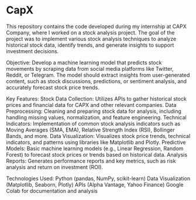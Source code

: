 # CapX
This repository contains the code developed during my internship at CAPX Company, where I worked on a stock analysis project. The goal of the project was to implement various stock analysis techniques to analyze historical stock data, identify trends, and generate insights to support investment decisions.

Objective: Develop a machine learning model that predicts stock movements by
scraping data from social media platforms like Twitter, Reddit, or Telegram. The
model should extract insights from user-generated content, such as stock
discussions, predictions, or sentiment analysis, and accurately forecast stock price
trends.

Key Features:
Stock Data Collection: Utilizes APIs to gather historical stock prices and financial data for CAPX and other relevant companies.
Data Preprocessing: Cleaning and preparing stock data for analysis, including handling missing values, normalization, and feature engineering.
Technical Indicators: Implementation of common stock analysis indicators such as Moving Averages (SMA, EMA), Relative Strength Index (RSI), Bollinger Bands, and more.
Data Visualization: Visualizes stock price trends, technical indicators, and patterns using libraries like Matplotlib and Plotly.
Predictive Models: Basic machine learning models (e.g., Linear Regression, Random Forest) to forecast stock prices or trends based on historical data.
Analysis Reports: Generates performance reports and key metrics, such as risk analysis and return on investment (ROI).

Technologies Used:
Python (pandas, NumPy, scikit-learn)
Data Visualization (Matplotlib, Seaborn, Plotly)
APIs (Alpha Vantage, Yahoo Finance)
Google Colab for documentation and analysis
